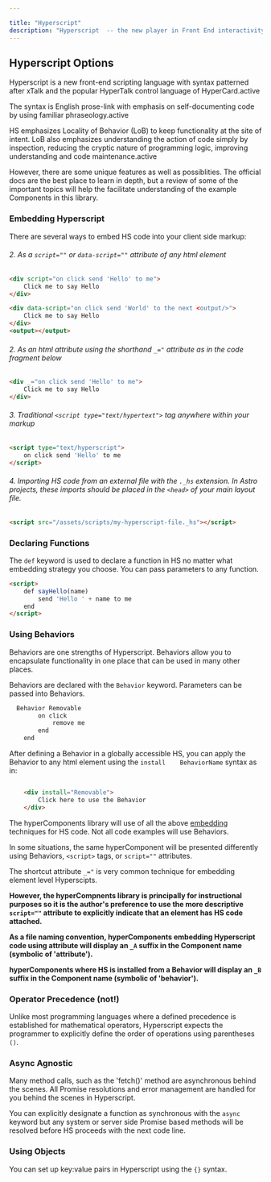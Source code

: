 ```yaml
---

title: "Hyperscript"
description: "Hyperscript  -- the new player in Front End interactivity"
---
```


## Hyperscript Options

Hyperscript is a new front-end scripting language with syntax patterned after xTalk and the popular HyperTalk control language of HyperCard.active

The syntax is English prose-link with emphasis on self-documenting code by using familiar phraseology.active

HS emphasizes Locality of Behavior (LoB) to keep functionality at the site of intent.   LoB also emphasizes understanding the action of code simply by inspection, reducing the cryptic nature of programming logic, improving understanding and code maintenance.active

However, there are some unique features as well as possiblities.  The official docs are the best place to learn in depth, but a review of some of the important topics will help the facilitate understanding of the example Components in this library.

### Embedding Hyperscript

There are several ways to embed HS code into your client side markup:


###### 2. As a `script=""` or `data-script=""` attribute of any html element

```html title="Hyperscript attributes"
<div script="on click send 'Hello' to me">
	Click me to say Hello
</div>

<div data-script="on click send 'World' to the next <output/>">
	Click me to say Hello
</div>
<output></output>

```

###### 2. As an html attribute using the shorthand `_="` attribute as in the code fragment below

```html title="Underscore attribute (_='')"
<div _="on click send 'Hello' to me">
	Click me to say Hello
</div>
```

###### 3. Traditional `<script type="text/hypertext">` tag anywhere within your markup

```html title="<script> tag"
<script type="text/hyperscript">
	on click send 'Hello' to me
</script>
```

###### 4. Importing HS code from an external file with the `._hs` extension. In Astro projects, these imports should be placed in the `<head>` of your main layout file.

```html title="<head> element import statement"
<script src="/assets/scripts/my-hyperscript-file._hs"></script>
```

### Declaring Functions

The `def` keyword is used to declare a function in HS no matter what embedding strategy you choose.  You can pass parameters to any function.

```html title="Function declaration"
<script>
	def sayHello(name)
		send 'Hello ' + name to me
	end
</script>
```

### Using Behaviors

Behaviors are one strengths of Hyperscript. Behaviors allow you to encapsulate functionality in one place that can be used in many other places.   

Behaviors are declared with the `Behavior` keyword.  Parameters can be passed into Behaviors.

```js
  Behavior Removable
		on click
			remove me
		end
	end
```

After defining a Behavior in a globally accessible HS, you can apply the Behavior to any html element using the `install	BehaviorName` syntax as in:

```html

	<div install="Removable">
		Click here to use the Behavior
	</div>
```

The hyperComponents library will use of all the above [embedding](#embedding) techniques for HS code.   Not all code examples will use Behaviors.  

In some situations, the same hyperComponent will be presented differently using Behaviors, `<script>` tags, or  `script=""` attributes.

The shortcut attribute `_="` is very common technique for embedding element level Hyperscipts.

**However, the hyperCompnents library is principally for instructional purposes so it is the author's preference to use the more descriptive `script=""` attribute to explicitly indicate that an element has HS code attached.**

**As a file naming convention, hyperComponents embedding  Hyperscript code using attribute will display an `_A` suffix in the Component name (symbolic of 'attribute').**

**hyperComponents where HS is installed from a Behavior will display an `_B` suffix in the Component name (symbolic of 'behavior').**

### Operator Precedence (not!)

Unlike most programming languages where a defined precedence is established for mathematical operators, Hyperscript expects the programmer to explicitly define the order of operations using parentheses `()`.

### Async Agnostic

Many method calls, such as the 'fetch()' method are asynchronous behind the scenes.   All Promise resolutions and error management are handled for you behind the scenes in Hyperscript.

You can explicitly designate a function as synchronous with the `async` keyword but any system or server side Promise based methods will be resolved before HS proceeds with the next code line.   

### Using Objects

You can set up key:value pairs in Hyperscript using the `{}` syntax. 


